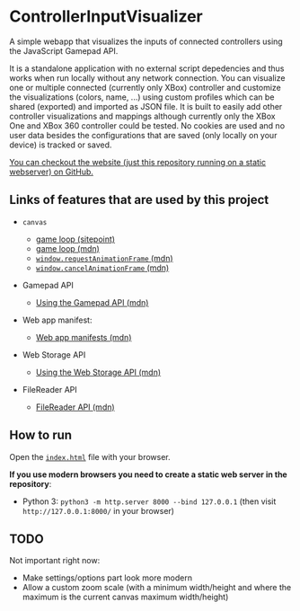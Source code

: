 # ControllerInputVisualizer

A simple webapp that visualizes the inputs of connected controllers using the JavaScript Gamepad API.

It is a standalone application with no external script depedencies and thus works when run locally without any network connection.
You can visualize one or multiple connected (currently only XBox) controller and customize the visualizations (colors, name, ...) using custom profiles which can be shared (exported) and imported as JSON file.
It is built to easily add other controller visualizations and mappings although currently only the XBox One and XBox 360 controller could be tested.
No cookies are used and no user data besides the configurations that are saved (only locally on your device) is tracked or saved.

[You can checkout the website (just this repository running on a static webserver) on GitHub.](https://anonymerniklasistanonym.github.io/ControllerInputVisualizer)

## Links of features that are used by this project

- `canvas`
  - [game loop (sitepoint)](https://www.sitepoint.com/quick-tip-game-loop-in-javascript/)
  - [game loop (mdn)](https://developer.mozilla.org/en-US/docs/Games/Anatomy)
  - [`window.requestAnimationFrame` (mdn)](https://developer.mozilla.org/en-US/docs/Web/API/Window/requestAnimationFrame)
  - [`window.cancelAnimationFrame` (mdn)](https://developer.mozilla.org/en-US/docs/Web/API/Window/cancelAnimationFrame)

- Gamepad API
  - [Using the Gamepad API (mdn)](https://developer.mozilla.org/en-US/docs/Web/API/Gamepad_API/Using_the_Gamepad_API)

- Web app manifest:
  - [Web app manifests (mdn)](https://developer.mozilla.org/en-US/docs/Web/Manifest)

- Web Storage API
  - [Using the Web Storage API (mdn)](https://developer.mozilla.org/en-US/docs/Web/API/Web_Storage_API/Using_the_Web_Storage_API)

- FileReader API
  - [FileReader API (mdn)](https://developer.mozilla.org/en-US/docs/Web/API/FileReader)

## How to run

Open the [`index.html`](index.html) file with your browser.

**If you use modern browsers you need to create a static web server in the repository**:

- Python 3: `python3 -m http.server 8000 --bind 127.0.0.1` (then visit `http://127.0.0.1:8000/` in your browser)

## TODO

Not important right now:

- Make settings/options part look more modern
- Allow a custom zoom scale (with a minimum width/height and where the maximum is the current canvas maximum width/height)
